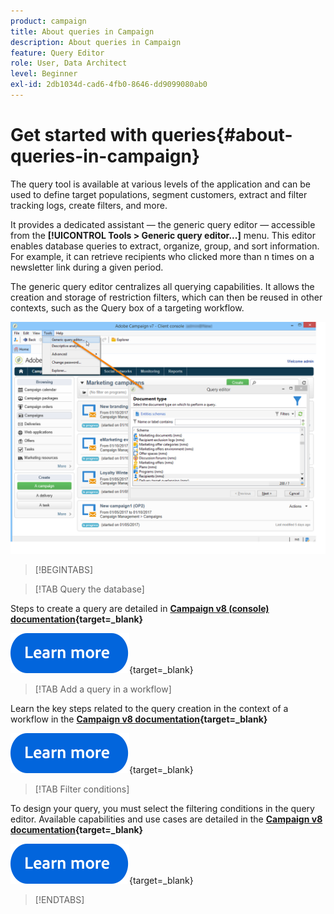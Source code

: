 ```yaml
---
product: campaign
title: About queries in Campaign
description: About queries in Campaign
feature: Query Editor
role: User, Data Architect
level: Beginner
exl-id: 2db1034d-cad6-4fb0-8646-dd9099080ab0
---
```

# Get started with queries{#about-queries-in-campaign}

The query tool is available at various levels of the application and can be used to define target populations, segment customers, extract and filter tracking logs, create filters, and more.

It provides a dedicated assistant — the generic query editor — accessible from the **[!UICONTROL Tools > Generic query editor...]** menu. This editor enables database queries to extract, organize, group, and sort information. For example, it can retrieve recipients who clicked more than n times on a newsletter link during a given period.

The generic query editor centralizes all querying capabilities. It allows the creation and storage of restriction filters, which can then be reused in other contexts, such as the Query box of a targeting workflow.

![Access the query editor and select a table](assets/query_editor_nveau_21.png)


>[!BEGINTABS]

>[!TAB Query the database] 

Steps to create a query are detailed in **[Campaign v8 (console) documentation](https://experienceleague.adobe.com/en/docs/campaign/campaign-v8/data/query/query-editor){target=_blank}**


[![image](../../assets/do-not-localize/learn-more-button.svg)](https://experienceleague.adobe.com/en/docs/campaign/campaign-v8/data/query/query-editor){target=_blank}


>[!TAB Add a query in a workflow]

Learn the key steps related to the query creation in the context of a workflow in the **[Campaign v8 documentation](https://experienceleague.adobe.com/en/docs/campaign/automation/workflows/wf-activities/targeting-activities/query){target=_blank}**

[![image](../../assets/do-not-localize/learn-more-button.svg)](https://experienceleague.adobe.com/en/docs/campaign/automation/workflows/wf-activities/targeting-activities/query){target=_blank}

>[!TAB Filter conditions]

To design your query, you must select the filtering conditions in the query editor. Available capabilities and use cases are detailed in the **[Campaign v8 documentation](https://experienceleague.adobe.com/en/docs/campaign/campaign-v8/data/query/filter-conditions){target=_blank}**

[![image](../../assets/do-not-localize/learn-more-button.svg)](https://experienceleague.adobe.com/en/docs/campaign/campaign-v8/data/query/filter-conditions){target=_blank}

>[!ENDTABS]

